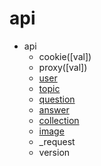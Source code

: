 # api

- api
  + cookie([val])
  + proxy([val])
  + [user](./user.md)
  + [topic](./topic.md)
  + [question](./question.md)
  + [answer](./answer.md)
  + [collection](./collection.md)
  + [image](./answer.md)
  + _request
  + version
